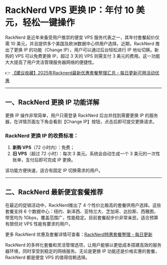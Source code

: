 # RackNerd VPS 更换 IP：年付 10 美元，轻松一键操作

RackNerd 是近年来备受用户推崇的便宜 VPS 服务代表之一，其年付套餐起价仅需 10 美元，并且提供多个美国及欧洲数据中心供用户选择。近期，RackNerd 推出了更换 IP 的功能（Change IP），用户可以通过后台轻松进行 IP 地址切换。新购的 VPS 可以免费更换 IP，超过 3 天的 VPS 则需支付 3 美元的费用。这一功能大大提高了用户灵活管理服务器网络的便捷性。

👉 [【建议收藏】2025年Racknerd最新优惠套餐整理汇总 - 每日更新可用活动优惠](https://bit.ly/Rack_Nerd)

---

## 一、RackNerd 更换 IP 功能详解

更换 IP 操作非常简单，用户只需登录 RackNerd 后台并找到需要更换 IP 的服务器，在详情页面左下角会看到【Change IP】按钮，点击后即可提交更换请求。

### RackNerd 更换 IP 的收费标准：
1. **新购 VPS**（72 小时内）：免费；
2. **旧 VPS**（超过 72 小时）：每次 3 美元。系统会自动生成一个 3 美元的一次性账单，支付后即可完成 IP 更换。

该功能方便快速，适合有固定 IP 切换需求的用户。

---

## 二、RackNerd 最新便宜套餐推荐

在最近的促销活动中，RackNerd推出了 4 个性价比极高的套餐供用户选择。这些套餐支持 6 个数据中心：纽约、新泽西、亚特兰大、芝加哥、达拉斯、西雅图，带宽均为 1Gbps，覆盖范围广，性能稳定。目前套餐起步价非常亲民，适合预算有限但对 VPS 性能有要求的用户。

更多 RackNerd 优惠及套餐详情可查看：[RackNerd特惠套餐整理 - 每日更新](https://bit.ly/Rack_Nerd)

RackNerd 的多样化套餐和灵活管理选项，让用户能够以更低成本搭建高效的服务器环境，同时享受到稳定的网络服务。无论是更换 IP 功能还是价格实惠的套餐，RackNerd 都是便宜 VPS 的值得信赖选择。